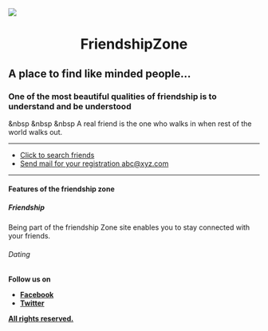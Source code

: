 <html>
<head>
<title>
HomePage
</title>
</head>
<body>

<img src="D:\friends.png">


<h1 align= "center">FriendshipZone</h1>
<article>
<h2> A place to find like minded people...</h2>
<h3>One of the most beautiful qualities of friendship is to understand and be understood</h3>

&nbsp &nbsp &nbsp A real friend is the one who walks in when rest of the world walks out.

<hr>
<nav>
<ul type="disc">
<li><a href="Friends.html"</a>Click to search friends</li>
<li> Send mail for your registration <a href="">abc@xyz.com</a></li>
</hr>
</ul>
</nav>
<hr>
<h4>Features of the friendship zone</h4>
<h5> Friendship </h5>

Being part of the friendship Zone site enables you to stay connected with your friends.


<h6>Dating</h6>
<nav>
<b><h7> Follow us on </h7>
<ul type="Disc">

<li> <a href=" www.facebook.com" </a>Facebook </li>
<li> <a href=" www.twitter.com" </a>Twitter </li>


</ul>

</nav>


</hr>





</article>




<footer>

All rights reserved.

</footer>


</body>





</html>
